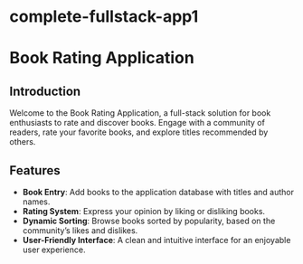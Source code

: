 # complete-fullstack-app1

# Book Rating Application

## Introduction
Welcome to the Book Rating Application, a full-stack solution for book enthusiasts to rate and discover books. Engage with a community of readers, rate your favorite books, and explore titles recommended by others.

## Features
- **Book Entry**: Add books to the application database with titles and author names.
- **Rating System**: Express your opinion by liking or disliking books.
- **Dynamic Sorting**: Browse books sorted by popularity, based on the community’s likes and dislikes.
- **User-Friendly Interface**: A clean and intuitive interface for an enjoyable user experience.
